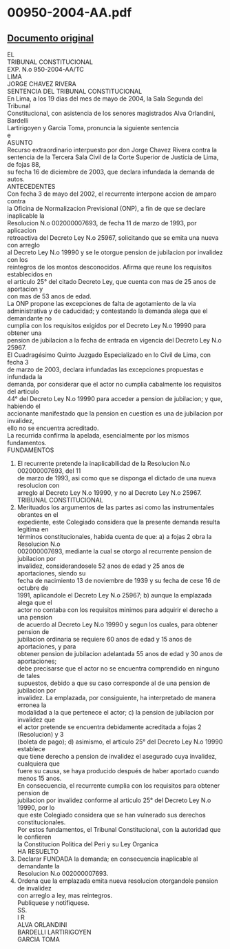 
00950-2004-AA.pdf
=================
  
[Documento original](https://tc.gob.pe/jurisprudencia/2004/00950-2004-AA.pdf)  
---  
EL  
TRIBUNAL CONSTITUCIONAL  
EXP. N.o 950-2004-AA/TC  
LIMA  
JORGE CHAVEZ RIVERA  
SENTENCIA DEL TRIBUNAL CONSTITUCIONAL  
En Lima, a los 19 dias del mes de mayo de 2004, la Sala Segunda del Tribunal  
Constitucional, con asistencia de los senores magistrados Alva Orlandini, Bardelli  
Lartirigoyen y Garcia Toma, pronuncia la siguiente sentencia  
e  
ASUNTO  
Recurso extraordinario interpuesto por don Jorge Chavez Rivera contra la  
sentencia de la Tercera Sala Civil de la Corte Superior de Justicia de Lima, de fojas 88,  
su fecha 16 de diciembre de 2003, que declara infundada la demanda de autos.  
ANTECEDENTES  
Con fecha 3 de mayo del 2002, el recurrente interpone accion de amparo contra  
la Oficina de Normalizacion Previsional (ONP), a fin de que se declare inaplicable la  
Resolucion N.o 002000007693, de fecha 11 de marzo de 1993, por aplicacion  
retroactiva del Decreto Ley N.o 25967, solicitando que se emita una nueva con arreglo  
al Decreto Ley N.o 19990 y se le otorgue pension de jubilacion por invalidez con los  
reintegros de los montos desconocidos. Afirma que reune los requisitos establecidos en  
el articulo 25° del citado Decreto Ley, que cuenta con mas de 25 anos de aportacion y  
con mas de 53 anos de edad.  
La ONP propone las excepciones de falta de agotamiento de la via  
administrativa y de caducidad; y contestando la demanda alega que el demandante no  
cumplia con los requisitos exigidos por el Decreto Ley N.o 19990 para obtener una  
pension de jubilacion a la fecha de entrada en vigencia del Decreto Ley N.o 25967.  
El Cuadragésimo Quinto Juzgado Especializado en lo Civil de Lima, con fecha 3  
de marzo de 2003, declara infundadas las excepciones propuestas e infundada la  
demanda, por considerar que el actor no cumplia cabalmente los requisitos del articulo  
44° del Decreto Ley N.o 19990 para acceder a pension de jubilacion; y que, habiendo el  
accionante manifestado que la pension en cuestion es una de jubilacion por invalidez,  
ello no se encuentra acreditado.  
La recurrida confirma la apelada, esencialmente por los mismos fundamentos.  
FUNDAMENTOS  
1. El recurrente pretende la inaplicabilidad de la Resolucion N.o 002000007693, del 11  
de marzo de 1993, asi como que se disponga el dictado de una nueva resolucion con  
arreglo al Decreto Ley N.o 19990, y no al Decreto Ley N.o 25967.  
TRIBUNAL CONSTITUCIONAL  
2. Merituados los argumentos de las partes asi como las instrumentales obrantes en el  
expediente, este Colegiado considera que la presente demanda resulta legitima en  
términos constitucionales, habida cuenta de que: a) a fojas 2 obra la Resolucion N.o  
002000007693, mediante la cual se otorgo al recurrente pension de jubilacion por  
invalidez, considerandosele 52 anos de edad y 25 anos de aportaciones, siendo su  
fecha de nacimiento 13 de noviembre de 1939 y su fecha de cese 16 de octubre de  
1991, aplicandole el Decreto Ley N.o 25967; b) aunque la emplazada alega que el  
actor no contaba con los requisitos minimos para adquirir el derecho a una pension  
de acuerdo al Decreto Ley N.o 19990 y segun los cuales, para obtener pension de  
jubilacion ordinaria se requiere 60 anos de edad y 15 anos de aportaciones, y para  
obtener pension de jubilacion adelantada 55 anos de edad y 30 anos de aportaciones;  
debe precisarse que el actor no se encuentra comprendido en ninguno de tales  
supuestos, debido a que su caso corresponde al de una pension de jubilacion por  
invalidez. La emplazada, por consiguiente, ha interpretado de manera erronea la  
modalidad a la que pertenece el actor; c) la pension de jubilacion por invalidez que  
el actor pretende se encuentra debidamente acreditada a fojas 2 (Resolucion) y 3  
(boleta de pago); d) asimismo, el articulo 25° del Decreto Ley N.o 19990 establece  
que tiene derecho a pension de invalidez el asegurado cuya invalidez, cualquiera que  
fuere su causa, se haya producido después de haber aportado cuando menos 15 anos.  
En consecuencia, el recurrente cumplia con los requisitos para obtener pension de  
jubilacion por invalidez conforme al articulo 25° del Decreto Ley N.o 19990, por lo  
que este Colegiado considera que se han vulnerado sus derechos constitucionales.  
Por estos fundamentos, el Tribunal Constitucional, con la autoridad que le confieren  
la Constitucion Politica del Peri y su Ley Organica  
HA RESUELTO  
1. Declarar FUNDADA la demanda; en consecuencia inaplicable al demandante la  
Resolucion N.o 002000007693.  
2. Ordena que la emplazada emita nueva resolucion otorgandole pension de invalidez  
con arreglo a ley, mas reintegros.  
Publiquese y notifiquese.  
SS.  
l R  
ALVA ORLANDINI  
BARDELLI LARTIRIGOYEN  
GARCIA TOMA